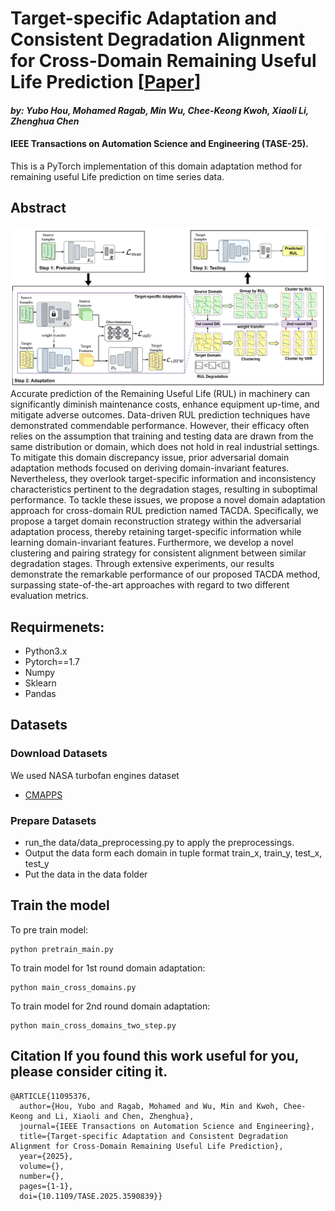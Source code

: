 # Target-specific Adaptation and Consistent Degradation Alignment for Cross-Domain Remaining Useful Life Prediction [[Paper](https://ieeexplore.ieee.org/document/11095376)]
#### *by: Yubo Hou, Mohamed Ragab, Min Wu, Chee-Keong Kwoh, Xiaoli Li, Zhenghua Chen*
#### IEEE Transactions on Automation Science and Engineering (TASE-25).

This is a PyTorch implementation of this domain adaptation method for remaining useful Life prediction on time series data.

## Abstract
<img src="TACDA.png" width="1000">
Accurate prediction of the Remaining Useful Life (RUL) in machinery can significantly diminish maintenance costs, enhance equipment up-time, and mitigate adverse outcomes. Data-driven RUL prediction techniques have demonstrated commendable performance. However, their efficacy often relies on the assumption that training and testing data are drawn from the same distribution or domain, which does not hold in real industrial settings. To mitigate this domain discrepancy issue, prior adversarial domain adaptation methods focused on deriving domain-invariant features. Nevertheless, they overlook target-specific information and inconsistency characteristics pertinent to the degradation stages, resulting in suboptimal performance. To tackle these issues, we propose a novel domain adaptation approach for cross-domain RUL prediction named TACDA. Specifically, we propose a target domain reconstruction strategy within the adversarial adaptation process, thereby retaining target-specific information while learning domain-invariant features. Furthermore, we develop a novel clustering and pairing strategy for consistent alignment between similar degradation stages. Through extensive experiments, our results demonstrate the remarkable performance of our proposed TACDA method, surpassing state-of-the-art approaches with regard to two different evaluation metrics. 

## Requirmenets:
- Python3.x
- Pytorch==1.7
- Numpy
- Sklearn
- Pandas

## Datasets
### Download Datasets
We used NASA turbofan engines dataset
- [CMAPPS](https://catalog.data.gov/dataset/c-mapss-aircraft-engine-simulator-data)

### Prepare Datasets
- run_the data/data_preprocessing.py to apply the preprocessings.
- Output the data form each domain in tuple format train_x, train_y, test_x, test_y
- Put the data in the data folder

## Train the model
To pre train model:

```
python pretrain_main.py 
```
To train model for 1st round domain adaptation:

```
python main_cross_domains.py     
```

To train model for 2nd round domain adaptation:

```
python main_cross_domains_two_step.py     
```

## Citation If you found this work useful for you, please consider citing it. 
```
@ARTICLE{11095376,
  author={Hou, Yubo and Ragab, Mohamed and Wu, Min and Kwoh, Chee-Keong and Li, Xiaoli and Chen, Zhenghua},
  journal={IEEE Transactions on Automation Science and Engineering}, 
  title={Target-specific Adaptation and Consistent Degradation Alignment for Cross-Domain Remaining Useful Life Prediction}, 
  year={2025},
  volume={},
  number={},
  pages={1-1},
  doi={10.1109/TASE.2025.3590839}}
```


